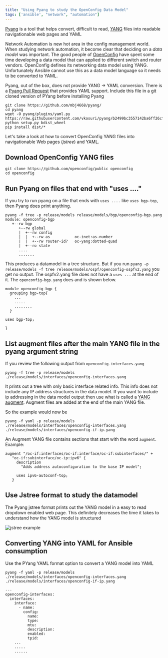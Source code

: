 ```yaml
---
title: "Using Pyang to study the OpenConfig Data Model"
tags: ['ansible', "network", "automation"]
---
```


[Pyang](https://github.com/mbj4668/pyang/wiki/Tutorial) is a tool that helps  convert, difficult to read, [YANG](http://www.yang-central.org/twiki/bin/view/Main/WebHome) files into readable navigationable web pages and YAML


Network Automation is new hot area in the config management world. When studying network automation, it become clear that deciding on a _data model_ was important. The good people of [OpenConfig](http://openconfig.net/) have spent
some time  developing a data model that can applied to different switch and router vendors. OpenConfig defines its networking data model using YANG.
Unfortunately Ansible cannot use this as a data model language so it needs to be converted to YAML.

Pyang, out of the box, does not provide YANG -> YAML conversion. There is a [Pyang Pull Request](https://github.com/mbj4668/pyang/pull/307) that provides YAML support.  Include this file in a git cloned version of PYang before installing Pyang

```
git clone https://github.com/mbj4668/pyang/
cd pyang
wget -O pyang/plugins/yaml.py https://raw.githubusercontent.com/vkosuri/pyang/b2499bc3557142ba6ff26cfa429e59e2dc3351ed/pyang/plugins/yaml.py
python setup.py bdist_wheel
pip install dist/*
```

Let's take a look at how to convert OpenConfig YANG files into navigationable Web pages (_jstree_) and YAML.

## Download OpenConfig YANG files

```
git clone https://github.com/openconfig/public openconfig
cd openconfig
```
## Run Pyang on files that end with "uses ...."

If you try to run pyang on a file that ends with ``uses ....`` like ``uses bgp-top``, then Pyang does print anything.


```
pyang -f tree -p release/models release/models/bgp/openconfig-bgp.yang
module: openconfig-bgp
   +--rw bgp
      +--rw global
      |  +--rw config
      |  |  +--rw as           oc-inet:as-number
      |  |  +--rw router-id?   oc-yang:dotted-quad
      |  +--ro state
      ....
      .......
```
This produces a datamodel in a tree structure. But if you run ``pyang -p release/models -f tree release/models/ospf/openconfig-ospfv2.yang`` you get no output. The ospfv2.yang file does not have a ``uses ...`` at the end of it. The ``openconfig-bgp.yang`` does and is shown below.

```
module openconfig-bgp {
  grouping bgp-top{
    ...
    .....
    ........
  }

uses bgp-top;

}
```

## List augment files after the main YANG file in the pyang argument string

If you review the following output from ``openconfig-interfaces.yang``

```
pyang -f tree -p release/models ./release/models/interfaces/openconfig-interfaces.yang

```
It prints out a tree with only basic interface related info. This info does not include any IP address structures in the data model. If you want to include ip addressing in the data model output then use what is called a [YANG augment](https://github.com/mbj4668/pyang/wiki/Augment). Augment files are added at the end of the main YANG file.

So the example would now be

```
pyang -f yaml -p release/models ./release/models/interfaces/openconfig-interfaces.yang ./release/models/interfaces/openconfig-if-ip.yang
```

An Augment YANG file contains sections that start with the word ``augment``. Example:

```
augment "/oc-if:interfaces/oc-if:interface/oc-if:subinterfaces/" +
   "oc-if:subinterface/oc-ip:ipv6" {
     description
       "Adds address autoconfiguration to the base IP model";

     uses ipv6-autoconf-top;
   }
```

## Use Jstree format to study the datamodel

The Pyang jstree format prints out the YANG model in a easy to read dropdown enabled
web page. This definitely decreases the time it takes to understand how the YANG model is structured

![jstree example](https://lh3.googleusercontent.com/-RXslQfcalsM/Wd5D4CefMhI/AAAAAAAAPO8/paES1v-YobgUcPqwyOUa1fk4Vj5t86oqwCLcBGAs/s0/jstree_output.png "jstree_output.png")

## Converting YANG into YAML for Ansible consumption

Use the PYang YAML format option to convert a YANG model into YAML

```
pyang -f yaml -p release/models ./release/models/interfaces/openconfig-interfaces.yang ./release/models/interfaces/openconfig-if-ip.yang

---
openconfig-interfaces:
  interfaces:
    interface:
      - name:
        config:
          name:
          type:
          mtu:
          description:
          enabled:
          tpid:
    ...
    .....
    ......
```
